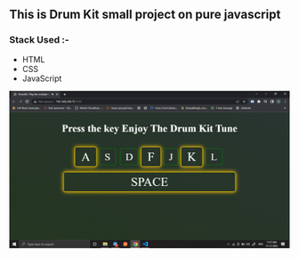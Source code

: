 ##  This is Drum Kit small project on pure javascript 

### Stack Used :-
- HTML
- CSS
- JavaScript

![Image](img/Screenshot%20(541).png)